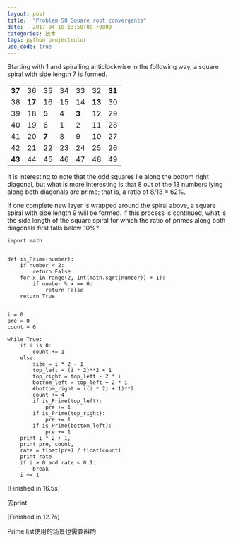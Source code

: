 ```yaml
---
layout: post
title:  "Problem 58 Square root convergents"
date:   2017-04-18 13:50:00 +0800
categories: 技术
tags: python projecteulor
use_code: true
---
```

Starting with 1 and spiralling anticlockwise in the following way, a square spiral with side length 7 is formed.

| | | | | | | |
| -----| ---- | ---- | ---- | ---- | ---- | ---- |
|**37**|  36  |  35  |  34  |  33  |  32  |**31**|
|  38  |**17**|  16  |  15  |  14  |**13**|  30  |
|  39  |  18  |**5** |   4  | **3**|  12  |  29  |
|  40  |  19  |  6   |   1  |   2  |  11  |  28  |
|  41  |  20  |**7** |   8  |   9  |  10  |  27  |
|  42  |  21  |  22  |  23  |  24  |  25  |  26  |
|**43**|  44  |  45  |  46  |   47 |  48  |  49  |

It is interesting to note that the odd squares lie along the bottom right diagonal, but what is more interesting is that 8 out of the 13 numbers lying along both diagonals are prime; that is, a ratio of 8/13 ≈ 62%.


If one complete new layer is wrapped around the spiral above, a square spiral with side length 9 will be formed. If this process is continued, what is the side length of the square spiral for which the ratio of primes along both diagonals first falls below 10%?


<!--more-->

    import math


    def is_Prime(number):
        if number < 2:
            return False
        for x in range(2, int(math.sqrt(number)) + 1):
            if number % x == 0:
                return False
        return True


    i = 0
    pre = 0
    count = 0

    while True:
        if i is 0:
            count += 1
        else:
            size = i * 2 - 1
            top_left = (i * 2)**2 + 1
            top_right = top_left - 2 * i
            bottom_left = top_left + 2 * i
            #bottom_right = ((i * 2) + 1)**2
            count += 4
            if is_Prime(top_left):
                pre += 1
            if is_Prime(top_right):
                pre += 1
            if is_Prime(bottom_left):
                pre += 1
        print i * 2 + 1,
        print pre, count,
        rate = float(pre) / float(count)
        print rate
        if i > 0 and rate < 0.1:
            break
        i += 1
        
[Finished in 16.5s]

去print

[Finished in 12.7s]

Prime list使用的场景也需要斟酌
